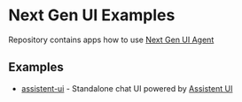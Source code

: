 # Next Gen UI Examples

Repository contains apps how to use [Next Gen UI Agent](https://github.com/RedHat-UX/next-gen-ui-agent)

## Examples

* [assistent-ui](./assistant-ui/) - Standalone chat UI powered by [Assistent UI](https://www.assistant-ui.com/)